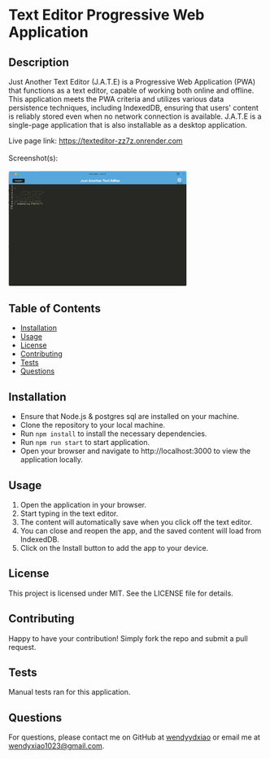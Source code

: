 # Text Editor Progressive Web Application

## Description

Just Another Text Editor (J.A.T.E) is a Progressive Web Application (PWA) that functions as a text editor, capable of working both online and offline. This application meets the PWA criteria and utilizes various data persistence techniques, including IndexedDB, ensuring that users' content is reliably stored even when no network connection is available. J.A.T.E is a single-page application that is also installable as a desktop application.

Live page link: https://texteditor-zz7z.onrender.com <br><br>
Screenshot(s): <br><br>
<img src="/Assets/JATE.png" width="350" title="page screenshot">

## Table of Contents

- [Installation](#installation)
- [Usage](#usage)
- [License](#license)
- [Contributing](#contributing)
- [Tests](#tests)
- [Questions](#questions)

## Installation

- Ensure that Node.js & postgres sql are installed on your machine.
- Clone the repository to your local machine.
- Run `npm install` to install the necessary dependencies.
- Run `npm run start` to start application.
- Open your browser and navigate to http://localhost:3000 to view the application locally.

## Usage

1. Open the application in your browser.
2. Start typing in the text editor.
3. The content will automatically save when you click off the text editor.
4. You can close and reopen the app, and the saved content will load from IndexedDB.
5. Click on the Install button to add the app to your device.

## License

This project is licensed under MIT. See the LICENSE file for details.

## Contributing

Happy to have your contribution! Simply fork the repo and submit a pull request.

## Tests

Manual tests ran for this application.

## Questions

For questions, please contact me on GitHub at [wendyydxiao](https://github.com/wendyydxiao) or email me at wendyxiao1023@gmail.com.
